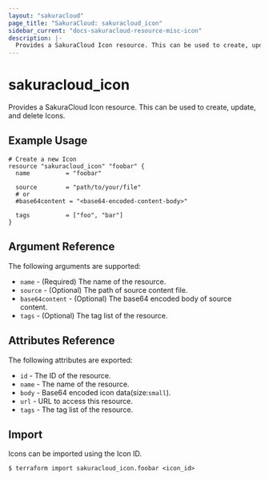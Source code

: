 ```yaml
---
layout: "sakuracloud"
page_title: "SakuraCloud: sakuracloud_icon"
sidebar_current: "docs-sakuracloud-resource-misc-icon"
description: |-
  Provides a SakuraCloud Icon resource. This can be used to create, update, and delete Icons.
---
```


# sakuracloud\_icon

Provides a SakuraCloud Icon resource. This can be used to create, update, and delete Icons.

## Example Usage

```hcl
# Create a new Icon
resource "sakuracloud_icon" "foobar" {
  name          = "foobar"
  
  source        = "path/to/your/file"
  # or
  #base64content = "<base64-encoded-content-body>"
  
  tags          = ["foo", "bar"]
}
```

## Argument Reference

The following arguments are supported:

* `name` - (Required) The name of the resource.
* `source` - (Optional) The path of source content file.
* `base64content` - (Optional) The base64 encoded body of source content.
* `tags` - (Optional) The tag list of the resource.

## Attributes Reference

The following attributes are exported:

* `id` - The ID of the resource.
* `name` - The name of the resource.
* `body` - Base64 encoded icon data(size:`small`).
* `url` - URL to access this resource.
* `tags` - The tag list of the resource.

## Import

Icons can be imported using the Icon ID.

```
$ terraform import sakuracloud_icon.foobar <icon_id>
```
